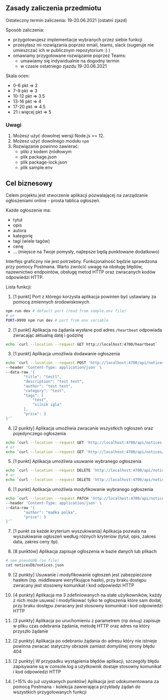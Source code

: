 ## Zasady zaliczenia przedmiotu

Ostateczny termin zaliczenia: 19-20.06.2021 (ostatni zjazd)

Sposób zaliczenia:
- przygotowujesz implementacje wybranych przez siebie funkcji
- przesyłasz mi rozwiązania poprzez email, teams, slack (sugeruje nie umieszczać ich w publicznym repozytorium :) )
- omawiamy przygotowane rozwiązanie poprzez Teams:
    - umawiamy się indywidualnie na dogodny termin
    - w czasie ostatniego zjazdu 19-20.06.2021

Skala ocen:
- 0-6 pkt => 2
- 7-9 pkt => 3
- 10-12 pkt => 3.5
- 13-16 pkt => 4
- 17-20 pkt => 4.5
- 21 i więcej pkt => 5

### **Uwagi**
1. Możesz użyć dowolnej wersji Node.js >= 12.
2. Możesz użyć dowolnego modułu `npm`
3. Rozwiązanie powinno zawierać:
    - pliki z kodem źródłowym
    - plik package.json
    - plik package-lock.json
    - plik sample.env

## Cel biznesowy

Celem projektu jest stworzenie aplikacji pozwalającej na zarządzanie ogłoszeniami online - prosta tablica ogłoszeń.

Każde ogłoszenie ma:
- tytuł
- opis
- autora
- kategorię
- tagi (wiele tagów)
- cenę
- ... (miejsce na Twoje pomysły, najlepsze będą punktowane dodatkowo)

Interfejs graficzny nie jest potrzebny. Funkcjonalność będzie sprawdzona przy pomocy Postmana. Warto zwrócić uwagę na obsługę błędów, nazewnictwo endpointów, obsługę metod HTTP oraz zwracanych kodów odpowiedzi HTTP.

Lista funkcji:

1. [1 punkt] Port z którego korzysta aplikacja powinien być ustawiany za pomocą zmiennych środowiskowych

```bash
npm run dev # default port (read from sample.env file)
# or
PORT=9999 npm run dev # port from env variable
```

2. [1 punkt] Aplikacja na żądania wysłane pod adres `/heartbeat` odpowiada zwracając aktualną datę i godzinę

```bash
echo `curl --location --request GET http://localhost:4700/heartbeat`
```

3. [1 punkt] Aplikacja umożliwia dodawanie ogłoszenia

```bash
echo `curl --location --request POST 'http://localhost:4700/api/notices/add' \
--header 'Content-Type: application/json' \
--data-raw '{
        "title": "test1",
        "description": "test test",
        "author": "test test",
        "category": "test",
        "tags": [
            "test",
            "silnik igla"
        ],
        "price": 3
}'`
```

4. [2 punkty] Aplikacja umożliwia zwracanie wszystkich ogłoszeń oraz pojedynczego ogłoszenia

```bash
echo `curl --location --request GET 'http://localhost:4700/api/notices'`
# or
echo `curl --location --request GET 'http://localhost:4700/api/notices/0'`
```

5. [1 punkt] Aplikacja umożliwia usuwanie wybranego ogłoszenia

```bash
echo `curl --location --request DELETE 'http://localhost:4700/api/notices'` # deletes all notices
# or
echo `curl --location --request DELETE 'http://localhost:4700/api/notices/2'` # deltes choosen notice
```

6. [1 punkt] Aplikacja umożliwia modyfikowanie wybranego ogłoszenia

```bash
echo `curl --location --request PATCH 'http://localhost:4700/api/notices/1' \
--header 'Content-Type: application/json' \
--data-raw '{
        "author": "madka polka",
        "price": 3
}'`
```

7. [1 punkt za każde kryterium wyszukiwania] Aplikacja pozwala na wyszukiwanie ogłoszeń według różnych kryteriów (tytuł, opis, zakres data, zakres ceny itp).

8. [8 punktów] Aplikacja zapisuje ogłoszenia w bazie danych lub plikach

```bash
# see pseudoDB (so file)
cat noticesDb/notices.json
```

9. [2 punkty] Usuwanie i modyfikowanie ogłoszeń jest zabezpieczone hasłem (np. middleware weryfikujące hasło), przy braku dostępu zwracany jest stosowny komunikat i kod odpowiedzi HTTP

10. [4 punkty] Aplikacja ma 3 zdefiniowanych na stałe użytkowników, każdy z nich może usuwać i modyfikować tylko te ogłoszenia które sam dodał, przy braku dostępu zwracany jest stosowny komunikat i kod odpowiedzi HTTP

11. [3 punkty] Aplikacja po uruchomieniu z parametrem (np `debug`) zapisuje w pliku czas odebrania żądania, metodę HTTP oraz adres na który przyszło żądanie

12. [2 punkty] Aplikacja po odebraniu żądania do adresu który nie istnieje powinna zwracać statyczny obrazek zamiast domyślnej strony błędu 404

13. [2 punkty] W przypadku wystąpienia błędów aplikacji, szczegóły błędu zapisywane są w console.log a użytkownik dostaje stosowny komunikat i kod odpowiedzi HTTP

14. [+15% do już uzyskanych punktów] Aplikacja jest udokumentowana za pomocą Postmana - kolekcja zawierająca przykłady żądań do wszystkich przygotowanych funkcji
